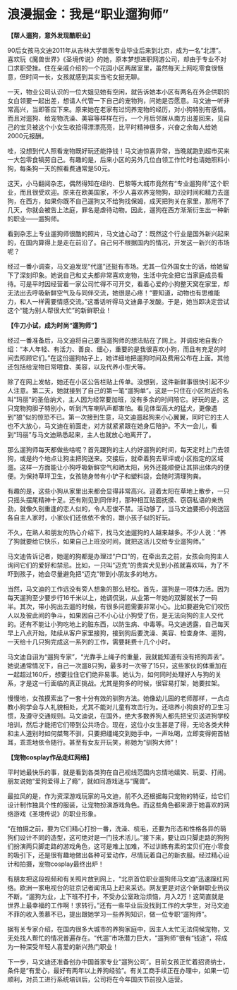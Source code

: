 # 浪漫掘金：我是“职业遛狗师”

**【帮人遛狗，意外发现酷职业】**

90后女孩马文迪2011年从吉林大学兽医专业毕业后来到北京，成为一名“北漂”。喜欢玩《魔兽世界》《圣境传说》的她，原本梦想进职网游公司，却由于专业不对口求职受挫。住在亲戚介绍的一个花园小区两居室里，虽然每天上网吃零食很惬意，但时间一长，女孩就感到其实当宅女挺无聊。 

一天，物业公司认识的一位大姐见她有空闲，就告诉她本小区有两名在外企供职的女白领要一起出差，想请人代管一下自己的宠物狗，问她是否愿意。马文迪一听非常高兴，当即答应下来。原来她在老家有过饲养宠物的经历，对小狗特别有感情。而且对遛狗、给宠物洗澡、美容等样样在行。一个月后邻居从南方出差回来，见自己的宝贝被这个小女生收拾得漂漂亮亮，比平时精神很多，兴奋之余每人给她2000元报酬。 

哇，没想到代人照看宠物既好玩还能挣钱！马文迪惊喜异常，当晚就跑到超市买来一大包零食犒劳自己。有趣的是，后来小区的另外几位白领工作忙时也请她照料小狗，每条狗一天的照看费通常是50元。 

这天，小马翻阅杂志，偶然得知在纽约、巴黎等大城市竟然有“专业遛狗师”这个职业，而且很受欢迎。原来在欧美国家，不少人喜欢养宠物狗，却没时间和精力去遛狗，在西方，如果你既不自己遛狗又不给狗找保姆，成天把狗关在家里，那用不了几天，你就会被告上法庭，罪名是虐待动物。因此，遛狗在西方渐渐衍生出一种新的职业——遛狗师。 

看到杂志上专业遛狗师很酷的照片，马文迪心动了：既然这个行业是国外新兴起来的，在国内算得上是走在前沿了。自己何不根据国内的情况，开发这一新兴的市场呢？ 

经过一番小调查，马文迪发现“代遛”还挺有市场。尤其一位外国女士的话，给她留下了深刻印象。她说自己和丈夫都非常喜欢宠物，生活中完全把它当家庭成员看待。可是平时因经营着一家公司忙得不可开交，看着心爱的小狗整天窝在家里，却无法出去呼吸新鲜空气及与同伴交流，她很是心疼！“要知道，动物也有思维能力，和人一样需要情感交流。”这番话听得马文迪鼻子发酸。于是，她当即决定尝试这个“能为别人帮很大忙”的新鲜职业！ 

**【牛刀小试，成为时尚“遛狗师”】**

经过一番准备后，马文迪将自己要当遛狗师的想法贴在了网上。并调皮地自我介绍：“本人年轻、有活力、善良、细心，重要的是我很喜欢小狗，而且有充足的时间去照顾它们。”在这份遛狗帖子上，她详细地把遛狗时间及费用公布在上面。其他还包括给宠物日常喂食、美容，以及代养小型犬等。 

除了在网上发帖，她还在小区公告栏贴上传单。没想到，这件新鲜事很快引起不少人注意。第二天，她就接到了自己的第一笔“遛狗单”。这是一只住在小区附近的名叫“玛丽”的圣伯纳犬，主人因为经常要加班，没有多余的时间陪它。好玩的是，这只宠物狗胆子特别小，听到汽车喇叭声都害怕。看见体型高大的猛犬，更像遇到“狼”似的惊恐不已。第一次接到生意，马文迪遛起狗来小心翼翼，同时它的主人也不大放心，马文迪在前面走，对方就紧紧跟在她身后陪护。不大一会儿，看到“玛丽”与马文迪熟悉起来，主人也就放心地离开了。 

那么遛狗师每天都做些啥呢？首先跟狗的主人约好遛狗的时间，每天定时上门去领狗，或是约个地点让狗主把狗送来。交接后，就牵着狗去草坪或小区指定的区域遛。这样一方面能让小狗呼吸新鲜空气和晒太阳，另外还能顺便让其排出体内的便便。为保持草坪卫生，女孩随身带有小铲子和塑料袋，会随时清理狗粪。 

有趣的是，这些小狗从家里出来都会显得非常高兴。迎着太阳在草地上散步，一只只摇头摆尾精神十足。还有刚见到同伴时，那种相互贴面抚摸、窃窃私语的亲热劲，就像久别重逢的恋人似的，令人忍俊不禁。活动够了，当马文迪要把小狗送回各自主人家时，小家伙们还依依不舍的，跟小孩子似的好玩。 

不久，在熟人和朋友的热心介绍下，找马文迪遛狗的人越来越多。不少人说：“养了狗就要给它快乐，如果自己上班没时间，就把这活儿交给专业遛狗师。” 

马文迪告诉记者，她遛的狗都是办理过“户口”的，在牵出去之前，女孩会向狗主人询问它们的爱好和禁忌。比如，一只叫“迈克”的贵宾犬见到小孩就喜欢叫，为了不吓到孩子，她会尽量避免把“迈克”带到小朋友多的地方。 

当然，马文迪的工作远没有旁人想象的那么轻松。首先，遛狗是一项体力活。因为每天遛狗至少要步行16千米以上，她调侃说，从业第一年她的双脚就长了一码半。其次，带小狗出去遛的时候，有很多问题需要非常小心。比如要避免它们咬伤人以及彼此间的争斗，如果因自己不小心让小狗受了伤，是无法向狗的主人交代的。还有不能让小狗吃地上的脏东西，以防生病、中毒等。马文迪透露，自己每天早上八点开始，陆续从客户家里接狗，接到狗后要洗澡、美容、检查身体、遛狗，一天给十几只狗完成这一系列的工作，需要耗费十几个小时。 

马文迪自诩为“遛狗专家”，“光靠手上绳子的重量，我就能知道有没有把狗弄丢”。她说通常情况下，自己一次遛8只狗，最多时一次带了15只，这些家伙的体重加在一起超过160斤，想要拉住它们绝非易事。她认为，如何同时处理好人与狗的关系，才是这一行面临的真正挑战。尤其是狗多的时候，很容易打架，她要拉架。 

慢慢地，女孩摸索出了一套十分有效的驯狗方法。她像幼儿园的老师那样，一点点教小狗学会与人礼貌相处，尤其不能对儿童有攻击行为。还培养小狗良好的卫生习惯，及遵守交通规则。马文迪说，在国外，绝大多数养狗人都先把宝贝送进狗学校培训，然后才能把它们带到公共场合。现在，这位小女生甚是了得，无论各类犬种和主人道别时如何桀骜不驯，只要把缰绳交到她手中，一声吆喝，立即变得俯首帖耳，乖乖地依令随行。甚至有女友开玩笑，称她为“驯狗大师”！ 

**【宠物cosplay作品走红网络】**

平时她最快乐的事，就是看到各类狗在自己视线范围内忘情地嬉笑、玩耍、打闹。朋友说她“爱狗爱得上了瘾”，就如同游戏迷与“魔兽”。 

最拉风的是，作为资深游戏玩家的马文迪，前不久还根据每只宠物的特征，给它们设计制作独具个性的服装，让宠物扮演游戏角色。而这些角色都来源于她喜欢的网络游戏《圣境传说》的职业形象。 

“在拍摄之前，要为它们精心打扮一番，洗澡、梳毛，还要为形态和性格各异的萌狗们设计不同的造型，这可绝对是一门技术活儿。”接下来，要让四只脚走路的狗狗们扮演两只脚走路的游戏角色，这可是难上加难，不过训练有素的宝贝们在小零食的吸引下，还是很有趣地做出各种可爱动作，尽情玩着自己的新衣服。经过精心设计和拍摄，宠物cosplay最终出炉！ 

有朋友把这段视频和有关照片放到网上，“北京首位职业遛狗师马文迪”迅速蹿红网络。欧洲一家电视台的驻京记者闻讯马上赶来采访。网友更是对这个新鲜职业热议不断。“遛狗为业，上下班不打卡，不受办公室政治烦恼，月入2万！这简直就是世界上最幸福的工作啊！求转行。”还有一些毕业后没找到工作的大学生，对马文迪不菲的收入羡慕不已，提出跟她学习一些养狗知识，做一位专职“遛狗师”。 

据有关专家介绍，在国内很多大城市的养狗家庭中，因主人太忙无法伺候宠物，又无处找人帮忙的情况普遍存在。“代遛”市场潜力巨大，“遛狗师”很有“钱途”，将成为一种深受年轻人喜爱的新兴热门职业！ 

下一步，马文迪还准备创办中国首家专业“遛狗公司”。目前女孩正忙着招贤纳士，条件是“有爱心，最好有两年以上养狗经验”。有关工商手续正在办理中，如果一切顺利，对员工进行系统培训后，公司将在今年国庆节前投入运营。